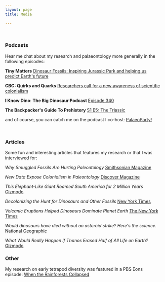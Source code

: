 ```yaml
---
layout: page
title: Media

---
```


<br/>

### Podcasts

Hear me chat about my research and palaeontology more generally in the following episodes:

**Tiny Matters**
[Dinosaur Fossils: Inspiring Jurassic Park and helping us predict Earth's future](https://www.acs.org/content/acs/en/pressroom/tiny-matters/dinosaur-fossils-inspiring-jurassic-park-and-helping-us-predict-earths-future.html)


**CBC: Quirks and Quarks**
[Researchers call for a new awareness of scientific colonialism](https://www.cbc.ca/listen/live-radio/1-51-quirks-and-quarks/clip/15890600-researchers-call-awareness-scientific-colonialism)


**I Know Dino: The Big Dinosaur Podcast**
[Episode 340](https://iknowdino.com/amygdalodon-episode-340/)


**The Backpacker's Guide To Prehistory**
[S1 E5: The Triassic](https://www.prehistoryguide.co.uk/)



and of course, you can catch me on the podcast I co-host:
[PalaeoParty!](https://open.spotify.com/show/3qKMhQYZyJDPd8uXJkN3hx)



<br/>

### Articles

Some fun and interesting articles that features my research or that I was interviewed for:

*Why Smuggled Fossils Are Hurting Paleontology*
[Smithsonian Magazine](https://www.smithsonianmag.com/science-nature/why-smuggled-fossils-are-hurting-paleontology-180979480/)

*New Data Expose Colonialism in Paleontology*
[Discover Magazine](https://www.discovermagazine.com/the-sciences/new-data-expose-colonialism-in-paleontology)

*This Elephant-Like Giant Roamed South America for 2 Million Years*
[Gizmodo](https://gizmodo.com/this-elephant-like-giant-roamed-south-america-for-2-mil-1848410414)

*Decolonizing the Hunt for Dinosaurs and Other Fossils*
[New York Times](https://www.nytimes.com/2021/03/22/science/dinosaurs-fossils-colonialism.html)

*Volcanic Eruptions Helped Dinosaurs Dominate Planet Earth*
[The New York Times](https://www.nytimes.com/2021/09/27/science/dinosaurs-volcanoes-triassic.html)

*Would dinosaurs have died without an asteroid strike? Here's the science.*
[National Geographic](https://www.nationalgeographic.com/science/article/would-dinosaurs-have-died-off-without-asteroid-fossils-paleontology)

*What Would Really Happen if Thanos Erased Half of All Life on Earth?* [Gizmodo](https://gizmodo.com/what-would-really-happen-if-thanos-erased-half-of-all-l-1834107585)



### Other

My research on early tetrapod diversity was featured in a PBS Eons episode: [When the Rainforests Collapsed](https://www.youtube.com/watch?v=sFHTA8dKceI)

